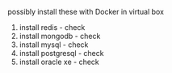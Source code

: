 possibly install these with Docker in virtual box

1. install redis - check
2. install mongodb - check
3. install mysql - check
4. install postgresql - check
5. install oracle xe - check